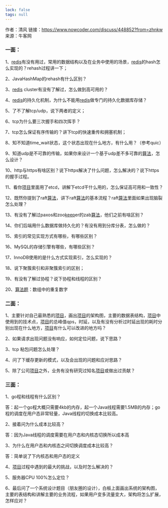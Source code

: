 ```yaml
---
lock: false
tags: null
---
```

作者：清风
链接：https://www.nowcoder.com/discuss/448852?from=zhnkw
来源：牛客网



### 一面： 

  

 1、[redis]()有没有用过，常用的数据结构以及在业务中使用的场景，[redis]()的hash怎么实现的？rehash过程讲一下； 

 2、JavaHashMap的rehash有什么区别？ 

 3、[redis]() cluster有没有了解过，怎么做到高可用的？ 

 4、[redis]()的持久化机制，为什么不能用[redis]()做专门的持久化数据库存储？ 

 5、了不了解tcp/udp，说下两者的定义； 

 6、tcp为什么要三次握手和四次挥手？ 

 7、tcp怎么保证有序传输的？讲下tcp的快速重传和拥塞机制； 

 8、知不知道time_wait状态，这个状态出现在什么地方，有什么用？（参考quic） 

 9、知道udp是不可靠的传输，如果你来设计一个基于udp差不多可靠的[算法]()，怎么设计？ 

 10、http与https有啥区别？说下https解决了什么问题，怎么解决的？说下https的握手过程。 

 11、看你[项目]()里面用了etcd，讲解下etcd干什么用的，怎么保证高可用和一致性？ 

 12、既然你提到了raft[算法]()，讲下raft[算法]()的基本流程？raft[算法]()里面如果出现脑裂怎么处理？ 

 13、有没有了解过paxos和zoo[keep]()er的zab[算法]()，他们之前有啥区别？ 

 14、你们后端用什么数据库做持久化的？有没有用到分库分表，怎么做的？ 

 15、索引的常见实现方式有哪些，有哪些区别？ 

 16、MySQL的存储引擎有哪些，有哪些区别？ 

 17、InnoDB使用的是什么方式实现索引，怎么实现的？ 

 18、说下聚簇索引和非聚簇索引的区别； 

 19、有没有了解过协程？说下协程和线程的区别？ 

 20、[算法题]()：数组中的重复数字 

 


###  二面： 

 1、主要针对自己最熟悉的[项目]()，画出[项目]()的架构图，主要的数据表结构，[项目]()中使用到的技术点，[项目]()的总峰值qps，时延，以及有没有分析过时延出现的耗时分别出现在什么地方，[项目]()有什么可以改进的地方吗？ 

 2、如果请求出现问题没有响应，如何定位问题，说下思路？ 

 3、tcp 粘包问题怎么处理？ 

 4、问了下缓存更新的模式，以及会出现的问题和应对思路？ 

 5、除了公司[项目]()之外，业务有没有研究过知名[项目]()或做出过贡献？ 

 


###  三面： 

 1、go程和线程有什么区别？ 

 答：起一个go程大概只需要4kb的内存，起一个Java线程需要1.5MB的内存；go程的调度在用户态非常轻量，Java线程的切换成本比较高。 

 2、接着问为什么成本比较高？ 

 答：因为Java线程的调度需要在用户态和内核态切换所以成本高 

 3、为什么在用户态和内核态之间切换调度成本比较高？ 

 答：简单说了下内核态和用户态的定义 

 4、[项目]()过程中遇到的最大的挑战，以及时怎么解决的？ 

 5、服务器CPU 100%怎么定位？ 

 6、最后问了一个系统设计题目（朋友圈的设计），白板上面画出系统的架构图，主要的表结构和讲解主要的业务流程，如果用户变多流量变大，架构将怎么扩展，怎样应对？